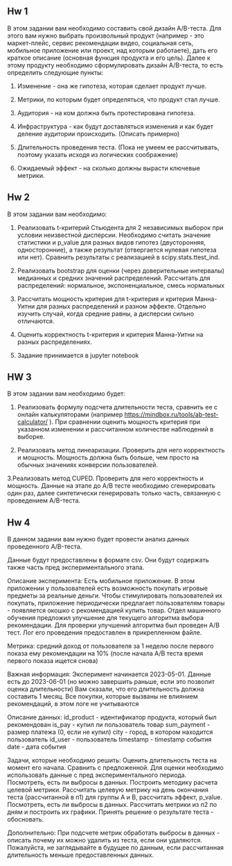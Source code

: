 ## Hw 1
В этом задании вам необходимо составить свой дизайн A/B-теста. Для этого вам нужно выбрать произвольный продукт (например - это маркет-плейс, сервис рекомендации видео, социальная сеть, мобильное приложение или проект, над которым работаете), дать его краткое описание (основная функция продукта и его цель). Далее к этому продукту необходимо сформулировать дизайн A/B-теста, то есть определить следующие пункты:

1. Изменение - она же гипотеза, которая сделает продукт лучше.

2. Метрики, по которым будет определяться, что продукт стал лучше.

3. Аудитория - на ком должна быть протестирована гипотеза.

4. Инфраструктура - как будут доставляться изменения и как будет деление аудитории происходить. (Описать примерно)

5. Длительность проведения теста. (Пока не умеем ее рассчитывать, поэтому указать исходя из логических соображение)

6. Ожидаемый эффект - на сколько должны вырасти ключевые метрики.

## Hw 2
В этом задании вам необходимо:

1. Реализовать t-критерий Стьюдента для 2 независимых выборок при условии неизвестной дисперсии. 
Необходимо считать значение статистики и p_value для разных видов гипотез (двусторонняя, односторонние), 
а также результат (отвергается нулевая гипотеза или нет). Сравнить результаты с реализацией в scipy.stats.ttest_ind.

2. Реализовать bootstrap для оценки (через доверительные интервалы) медианных и средних значений распределений. 
Рассчитать для распределений: нормальное, экспоненциальное, смесь нормальных

3. Рассчитать мощность критерия для t-критерия и критерия Манна-Уитни для разных распределений и разном эффекте. 
Отдельно изучить случай, когда средние равны, а дисперсии сильно отличаются.

4. Оценить корректность t-критерия и критерия Манна-Уитни на разных распределениях.

5. Задание принимается в jupyter notebook
## HW 3
В этом задании вам необходимо будет:

1. Реализовать формулу подсчета длительности теста, сравнить ее с онлайн калькуляторами (например https://mindbox.ru/tools/ab-test-calculator/ ). 
При сравнении оценить мощность критерия при указанном изменении и рассчитанном количестве наблюдений в выборке. 

2. Реализовать метод линеаризации. Проверить для него корректность и мощность. 
Мощность должна быть больше, чем просто на обычных значениях конверсии пользователей.

3.Реализовать метод CUPED. Проверить для него корректность и мощность. 
Данные на этапе до A/B тесте необходимо сгенерировать один раз, 
далее синтетически генерировать только часть, связанную с проведением A/B-теста.

## Hw 4
В данном задании вам нужно будет провести анализ данных проведенного A/B-теста.

Данные будут предоставлены в формате csv. Они будут содержать также часть пред экспериментального этапа.

Описание эксперимента:
Есть мобильное приложение. В этом приложении у пользователей есть возможность покупать игровые предметы за реальные деньги. Чтобы стимулировать пользователей их покупать, приложение периодически предлагает пользователям товары - появляется окошко с рекомендацией купить товар. Отдел машинного обучения предложил улучшение для текущего алгоритма выбора рекомендации. Для проверки улучшений алгоритма был проведен A/B тест. Лог его проведения предоставлен в прикрепленном файле.

Метрика:
средний доход от пользователя за 1 неделю после первого показа ему рекомендации на 10% (после начала A/B теста время первого показа ищется снова)

Важная информация:
Эксперимент начинается 2023-05-01. Данные есть до 2023-06-01 (но можно завершить раньше, если это позволит оценка длительности) Вам сказали, что его длительность должна составить 1 месяц. Все покупки, которые вызваны не влиянием рекомендаций, в этом логе не учитываются

Описание данных:
id_product - идентификатор продукта, который был рекомендован is_pay - купил ли пользователь товар sum_payment - размер платежа (0, если не купил) city - город, в котором находится пользователь id_user - пользователь timestamp - timestamp события date - дата события

Задачи, которые необходимо решить:
Оценить длительность теста на момент его начала. Сравнить с предложенной. Для оценки необходимо использовать данные с пред экспериментального периода. Посмотреть, есть ли выбросы в данных. Построить методику расчета целевой метрики. Рассчитать целевую метрику на день окончания теста (рассчитанной в п1) для группы A и B, рассчитать эффект, p_value. Посмотреть, есть ли выбросы в данных. Рассчитать метрики из п2 по дням и построить их графики. Принять решение о результате теста - обосновать.

Дополнительно:
При подсчете метрик обработать выбросы в данных - описать почему их можно удалить из теста, если они удаляются. Пожалуйста, не заглядывайте в будущее по данным, если рассчитанная длительность меньше предоставленных данных.
